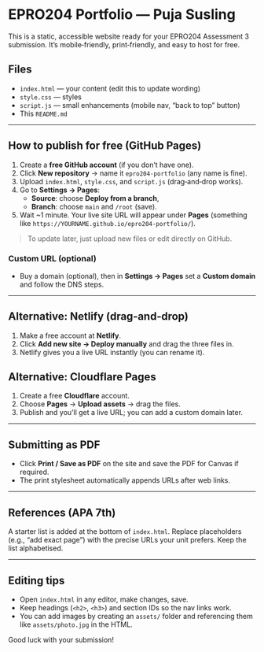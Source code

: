 # EPRO204 Portfolio — Puja Susling

This is a static, accessible website ready for your EPRO204 Assessment 3 submission. It’s mobile‑friendly, print‑friendly, and easy to host for free.

## Files
- `index.html` — your content (edit this to update wording)
- `style.css` — styles
- `script.js` — small enhancements (mobile nav, “back to top” button)
- This `README.md`

---

## How to publish for free (GitHub Pages)
1. Create a **free GitHub account** (if you don’t have one).
2. Click **New repository** → name it `epro204-portfolio` (any name is fine).
3. Upload `index.html`, `style.css`, and `script.js` (drag‑and‑drop works).
4. Go to **Settings → Pages**:
   - **Source**: choose **Deploy from a branch**,
   - **Branch**: choose `main` and `/root` (save).
5. Wait ~1 minute. Your live site URL will appear under **Pages** (something like `https://YOURNAME.github.io/epro204-portfolio/`).

> To update later, just upload new files or edit directly on GitHub.

### Custom URL (optional)
- Buy a domain (optional), then in **Settings → Pages** set a **Custom domain** and follow the DNS steps.

---

## Alternative: Netlify (drag‑and‑drop)
1. Make a free account at **Netlify**.
2. Click **Add new site → Deploy manually** and drag the three files in.
3. Netlify gives you a live URL instantly (you can rename it).

## Alternative: Cloudflare Pages
1. Create a free **Cloudflare** account.
2. Choose **Pages** → **Upload assets** → drag the files.
3. Publish and you’ll get a live URL; you can add a custom domain later.

---

## Submitting as PDF
- Click **Print / Save as PDF** on the site and save the PDF for Canvas if required.
- The print stylesheet automatically appends URLs after web links.

---

## References (APA 7th)
A starter list is added at the bottom of `index.html`. Replace placeholders (e.g., “add exact page”) with the precise URLs your unit prefers. Keep the list alphabetised.

---

## Editing tips
- Open `index.html` in any editor, make changes, save.
- Keep headings (`<h2>`, `<h3>`) and section IDs so the nav links work.
- You can add images by creating an `assets/` folder and referencing them like `assets/photo.jpg` in the HTML.

Good luck with your submission!
